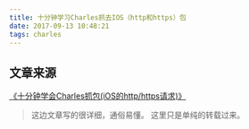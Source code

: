 ```yaml
---
title: 十分钟学习Charles抓去IOS（http和https）包
date: 2017-09-13 10:48:21
tags: charles
---
```

## 文章来源

[《十分钟学会Charles抓包(iOS的http/https请求)》](http://www.jianshu.com/p/5539599c7a25)
>这边文章写的很详细，通俗易懂。 这里只是单纯的转载过来。
